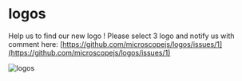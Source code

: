 logos
=====

Help us to find our new logo ! Please select 3 logo and notify us with comment here:
[https://github.com/microscopejs/logos/issues/1](https://github.com/microscopejs/logos/issues/1)

![logos](https://raw.githubusercontent.com/microscopejs/logos/master/2/logos.png "logos")